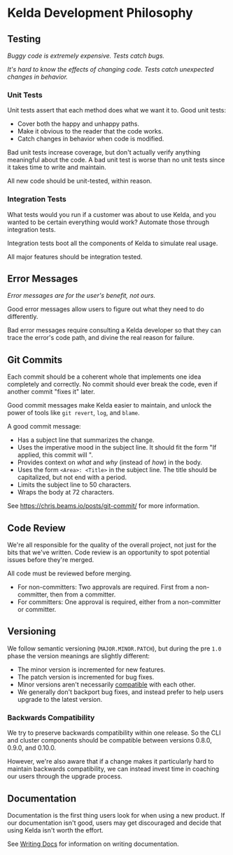 # Kelda Development Philosophy

## Testing

*Buggy code is extremely expensive. Tests catch bugs.*

*It's hard to know the effects of changing code. Tests catch unexpected changes in behavior.*

### Unit Tests

Unit tests assert that each method does what we want it to. Good unit tests:
- Cover both the happy and unhappy paths.
- Make it obvious to the reader that the code works.
- Catch changes in behavior when code is modified.

Bad unit tests increase coverage, but don't actually verify anything meaningful
about the code. A bad unit test is worse than no unit tests since it takes time
to write and maintain.

All new code should be unit-tested, within reason.

### Integration Tests

What tests would you run if a customer was about to use Kelda, and you wanted
to be certain everything would work? Automate those through integration tests.

Integration tests boot all the components of Kelda to simulate real usage.

All major features should be integration tested.

## Error Messages

*Error messages are for the user's benefit, not ours.*

Good error messages allow users to figure out what they need to do differently.

Bad error messages require consulting a Kelda developer so that they can trace
the error's code path, and divine the real reason for failure.

## Git Commits

Each commit should be a coherent whole that implements one idea completely and
correctly. No commit should ever break the code, even if another commit "fixes
it" later.

Good commit messages make Kelda easier to maintain, and unlock the power of
tools like `git revert`, `log`, and `blame`.

A good commit message:
- Has a subject line that summarizes the change.
- Uses the imperative mood in the subject line. It should fit the form "If
  applied, this commit will <SUBJECT>".
- Provides context on *what* and *why* (instead of *how*) in the body.
- Uses the form `<Area>: <Title>` in the subject line.  The title should be
  capitalized, but not end with a period.
- Limits the subject line to 50 characters.
- Wraps the body at 72 characters.

See https://chris.beams.io/posts/git-commit/ for more information.

## Code Review

We're all responsible for the quality of the overall project, not just for the
bits that we've written. Code review is an opportunity to spot potential issues
before they're merged.

All code must be reviewed before merging.
- For non-committers: Two approvals are required. First from a non-committer,
  then from a committer.
- For committers: One approval is required, either from a non-committer or
  committer.

## Versioning

We follow semantic versioning (`MAJOR.MINOR.PATCH`), but during the pre `1.0`
phase the version meanings are slightly different:
- The minor version is incremented for new features.
- The patch version is incremented for bug fixes.
- Minor versions aren't necessarily [compatible](#backwards-compatibility) with
  each other.
- We generally don't backport bug fixes, and instead prefer to help users
  upgrade to the latest version.

### Backwards Compatibility

We try to preserve backwards compatibility within one release. So the CLI and
cluster components should be compatible between versions 0.8.0, 0.9.0, and
0.10.0.

However, we're also aware that if a change makes it particularly hard to
maintain backwards compatibility, we can instead invest time in coaching our
users through the upgrade process.

## Documentation

Documentation is the first thing users look for when using a new product. If
our documentation isn't good, users may get discouraged and decide that using
Kelda isn't worth the effort.

See [Writing Docs](./writing-docs.md) for information on writing documentation.
